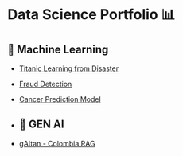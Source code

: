 # Data Science Portfolio 📊

## 📁 Machine Learning
- [Titanic Learning from Disaster](https://github.com/alvarojcabrera/Titanic/tree/master)
- [Fraud Detection](https://github.com/alvarojcabrera/Microcredit-Classification)
- [Cancer Prediction Model](https://github.com/alvarojcabrera/Cancer-Risk-Classification)

- ## 🤖 GEN AI
- [gAItan - Colombia RAG]((https://github.com/alvarojcabrera/rag_colombia))
  
